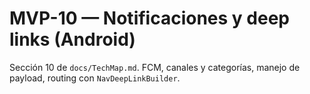 # MVP-10 — Notificaciones y deep links (Android)

Sección 10 de `docs/TechMap.md`. FCM, canales y categorías, manejo de payload, routing con `NavDeepLinkBuilder`.
